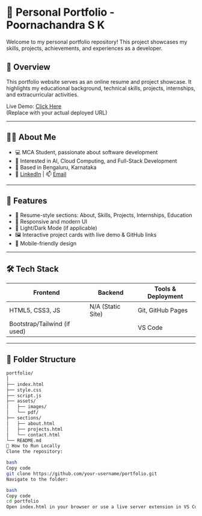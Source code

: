 # 💼 Personal Portfolio - Poornachandra S K

Welcome to my personal portfolio repository! This project showcases my skills, projects, achievements, and experiences as a developer.

## 📌 Overview

This portfolio website serves as an online resume and project showcase. It highlights my educational background, technical skills, projects, internships, and extracurricular activities.

Live Demo: [Click Here](https://your-portfolio-link.com)  
(Replace with your actual deployed URL)

---

## 🧑‍💻 About Me

- 💻 MCA Student, passionate about software development
- 🧠 Interested in AI, Cloud Computing, and Full-Stack Development
- 📍 Based in Bengaluru, Karnataka
- 🔗 [LinkedIn](https://linkedin.com/in/poornachandra35) | 📫 [Email](mailto:poornachandra.biz@gmail.com)

---

## 🚀 Features

- 📄 Resume-style sections: About, Skills, Projects, Internships, Education
- 🎨 Responsive and modern UI
- 🌙 Light/Dark Mode (if applicable)
- 🖼️ Interactive project cards with live demo & GitHub links
- 📱 Mobile-friendly design

---

## 🛠️ Tech Stack

| Frontend | Backend | Tools & Deployment |
|---------|---------|--------------------|
| HTML5, CSS3, JS | N/A (Static Site) | Git, GitHub Pages |
| Bootstrap/Tailwind (if used) | | VS Code |

---

## 📂 Folder Structure

```bash
portfolio/
│
├── index.html
├── style.css
├── script.js
├── assets/
│   ├── images/
│   └── pdf/
├── sections/
│   ├── about.html
│   ├── projects.html
│   └── contact.html
└── README.md
🧪 How to Run Locally
Clone the repository:

bash
Copy code
git clone https://github.com/your-username/portfolio.git
Navigate to the folder:

bash
Copy code
cd portfolio
Open index.html in your browser or use a live server extension in VS Code.

